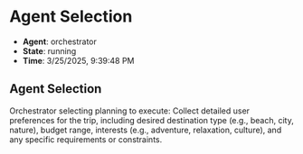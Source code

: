 # Agent Selection

- **Agent**: orchestrator
- **State**: running
- **Time**: 3/25/2025, 9:39:48 PM

## Agent Selection

Orchestrator selecting planning to execute: Collect detailed user preferences for the trip, including desired destination type (e.g., beach, city, nature), budget range, interests (e.g., adventure, relaxation, culture), and any specific requirements or constraints.

